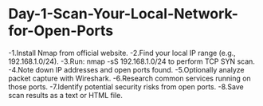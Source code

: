 # Day-1-Scan-Your-Local-Network-for-Open-Ports
-1.Install Nmap from official website.
-2.Find your local IP range (e.g., 192.168.1.0/24).
-3.Run: nmap -sS 192.168.1.0/24 to perform TCP SYN scan.
-4.Note down IP addresses and open ports found.
-5.Optionally analyze packet capture with Wireshark.
-6.Research common services running on those ports.
-7.Identify potential security risks from open ports.
-8.Save scan results as a text or HTML file.
